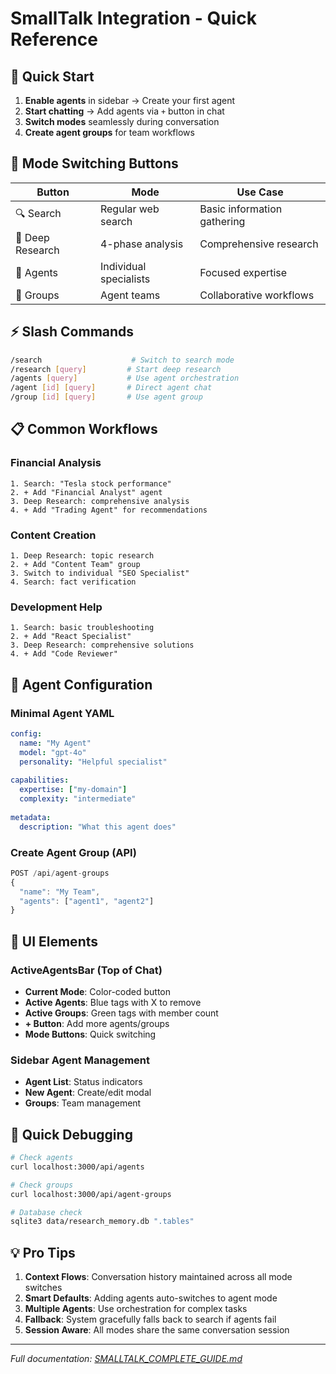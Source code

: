 # SmallTalk Integration - Quick Reference

## 🚀 Quick Start

1. **Enable agents** in sidebar → Create your first agent
2. **Start chatting** → Add agents via `+` button in chat
3. **Switch modes** seamlessly during conversation
4. **Create agent groups** for team workflows

## 🎯 Mode Switching Buttons

| Button | Mode | Use Case |
|--------|------|----------|
| 🔍 Search | Regular web search | Basic information gathering |
| 🔬 Deep Research | 4-phase analysis | Comprehensive research |
| 🤖 Agents | Individual specialists | Focused expertise |
| 👥 Groups | Agent teams | Collaborative workflows |

## ⚡ Slash Commands

```bash
/search                    # Switch to search mode
/research [query]         # Start deep research  
/agents [query]           # Use agent orchestration
/agent [id] [query]       # Direct agent chat
/group [id] [query]       # Use agent group
```

## 📋 Common Workflows

### Financial Analysis
```
1. Search: "Tesla stock performance" 
2. + Add "Financial Analyst" agent
3. Deep Research: comprehensive analysis
4. + Add "Trading Agent" for recommendations
```

### Content Creation  
```
1. Deep Research: topic research
2. + Add "Content Team" group
3. Switch to individual "SEO Specialist"
4. Search: fact verification
```

### Development Help
```
1. Search: basic troubleshooting
2. + Add "React Specialist" 
3. Deep Research: comprehensive solutions
4. + Add "Code Reviewer"
```

## 🔧 Agent Configuration

### Minimal Agent YAML
```yaml
config:
  name: "My Agent"
  model: "gpt-4o"
  personality: "Helpful specialist"
  
capabilities:
  expertise: ["my-domain"]
  complexity: "intermediate"
  
metadata:
  description: "What this agent does"
```

### Create Agent Group (API)
```javascript
POST /api/agent-groups
{
  "name": "My Team",
  "agents": ["agent1", "agent2"]
}
```

## 🎨 UI Elements

### ActiveAgentsBar (Top of Chat)
- **Current Mode**: Color-coded button
- **Active Agents**: Blue tags with X to remove
- **Active Groups**: Green tags with member count
- **+ Button**: Add more agents/groups
- **Mode Buttons**: Quick switching

### Sidebar Agent Management
- **Agent List**: Status indicators
- **New Agent**: Create/edit modal
- **Groups**: Team management

## 🐛 Quick Debugging

```bash
# Check agents
curl localhost:3000/api/agents

# Check groups  
curl localhost:3000/api/agent-groups

# Database check
sqlite3 data/research_memory.db ".tables"
```

## 💡 Pro Tips

1. **Context Flows**: Conversation history maintained across all mode switches
2. **Smart Defaults**: Adding agents auto-switches to agent mode  
3. **Multiple Agents**: Use orchestration for complex tasks
4. **Fallback**: System gracefully falls back to search if agents fail
5. **Session Aware**: All modes share the same conversation session

---

*Full documentation: [SMALLTALK_COMPLETE_GUIDE.md](./SMALLTALK_COMPLETE_GUIDE.md)*